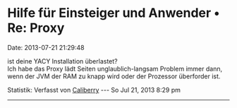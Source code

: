 Hilfe für Einsteiger und Anwender • Re: Proxy
=============================================

Date: 2013-07-21 21:29:48

ist deine YACY Installation überlastet?\
Ich habe das Proxy lädt Seiten unglaublich-langsam Problem immer dann,
wenn der JVM der RAM zu knapp wird oder der Prozessor überforder ist.

Statistik: Verfasst von
[Caliberry](http://forum.yacy-websuche.de/memberlist.php?mode=viewprofile&u=8954)
--- So Jul 21, 2013 8:29 pm

------------------------------------------------------------------------
